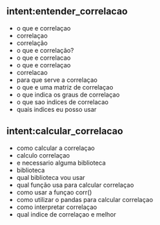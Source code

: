 ## intent:entender_correlacao
- o que e correlaçao
- correlaçao
- correlação
- o que e correlação?
- o que e correlacao
- o que e correlaçao
- correlacao 
- para que serve a correlaçao
- o que e uma matriz de correlaçao
- o que indica os graus de correlaçao
- o que sao indices de correlacao
- quais indices eu posso usar

## intent:calcular_correlacao
- como calcular a correlaçao
- calculo correlaçao
- e necessario alguma biblioteca
- biblioteca
- qual biblioteca vou usar
- qual função usa para calcular correlaçao
- como usar a funçao corr()
- como utilizar o pandas para calcular correlaçao
- como interpretar correlaçao
- qual indice de correlaçao e melhor
